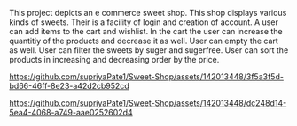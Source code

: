This project depicts an e commerce sweet shop.
This shop displays various kinds of sweets.
Their is a facility of login and creation of account.
A user can add items to the cart and wishlist.
In the cart the user can increase the quantitiy of the products and decrease it as well. User can empty the cart as well.
User can filter the sweets by suger and sugerfree.
User can sort the products in increasing and decreasing order by the price. 



https://github.com/supriyaPate1/Sweet-Shop/assets/142013448/3f5a3f5d-bd66-46ff-8e23-a42d2cb952cd




https://github.com/supriyaPate1/Sweet-Shop/assets/142013448/dc248d14-5ea4-4068-a749-aae0252602d4



